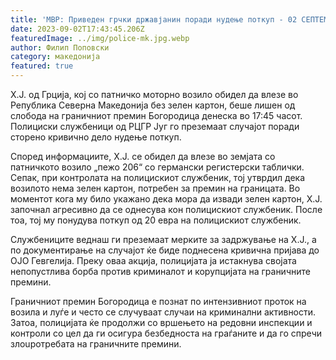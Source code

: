 ```yaml
---
title: 'МВР: Приведен грчки државјанин поради нудење поткуп - 02 СЕПТЕМВРИ 2023'
date: 2023-09-02T17:43:45.206Z
featuredImage: ../img/police-mk.jpg.webp
author: Филип Поповски
category: македонија
featured: true
---
```

Х.Ј. од Грција, кој со патничко моторно возило обидел да влезе во Република Северна Македонија без зелен картон, беше лишен од слобода на граничниот премин Богородица денеска во 17:45 часот. Полициски службеници од РЦГР Југ го преземаат случајот поради сторено кривично дело нудење поткуп.

Според информациите, Х.Ј. се обидел да влезе во земјата со патничкото возило „пежо 206“ со германски регистерски таблички. Сепак, при контролата на полицискиот службеник, тој утврдил дека возилото нема зелен картон, потребен за премин на границата. Во моментот кога му било укажано дека мора да извади зелен картон, Х.Ј. започнал агресивно да се однесува кон полицискиот службеник. После тоа, тој му понудува поткуп од 20 евра на полицискиот службеник.

Службениците веднаш ги преземаат мерките за задржување на Х.Ј., а по документирање на случајот ќе биде поднесена кривична пријава до ОЈО Гевгелија. Преку оваа акција, полицијата ја истакнува својата непопустлива борба против криминалот и корупцијата на граничните премини.

Граничниот премин Богородица е познат по интензивниот проток на возила и луѓе и често се случуваат случаи на криминални активности. Затоа, полицијата ќе продолжи со вршењето на редовни инспекции и контроли со цел да ги осигура безбедноста на граѓаните и да го спречи злoupотребата на граничните премини.
